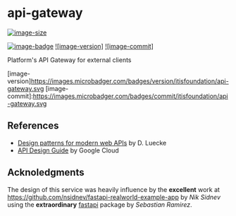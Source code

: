 # api-gateway

[![image-size]](https://microbadger.com/images/itisfoundation/api-gateway. "More on itisfoundation/api-gateway.:staging-latest image")

[![image-badge]](https://microbadger.com/images/itisfoundation/api-gateway "More on Public API Gateway image in registry")
[![image-version]](https://microbadger.com/images/itisfoundation/api-gateway "More on Public API Gateway image in registry")
[![image-commit]](https://microbadger.com/images/itisfoundation/api-gateway "More on Public API Gateway image in registry")

Platform's API Gateway for external clients

<!-- Add badges urls here-->
[image-size]:https://img.shields.io/microbadger/image-size/itisfoundation/api-gateway./staging-latest.svg?label=api-gateway.&style=flat
[image-badge]:https://images.microbadger.com/badges/image/itisfoundation/api-gateway.svg
[image-version]https://images.microbadger.com/badges/version/itisfoundation/api-gateway.svg
[image-commit]:https://images.microbadger.com/badges/commit/itisfoundation/api-gateway.svg
<!------------------------->



## References

- [Design patterns for modern web APIs](https://blog.feathersjs.com/design-patterns-for-modern-web-apis-1f046635215) by D. Luecke
- [API Design Guide](https://cloud.google.com/apis/design/) by Google Cloud


## Acknoledgments

  The design of this service was heavily influence by the **excellent** work at https://github.com/nsidnev/fastapi-realworld-example-app by *Nik Sidnev* using the **extraordinary** [fastapi](https://fastapi.tiangolo.com/) package by *Sebastian Ramirez*.
